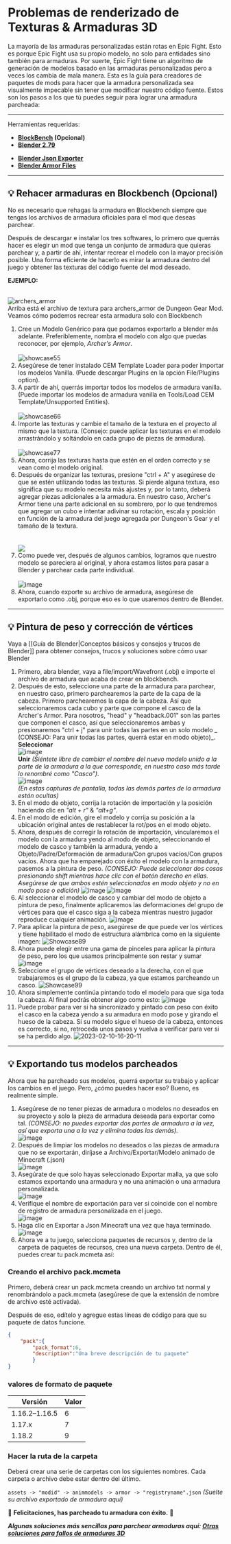 # Problemas de renderizado de Texturas & Armaduras 3D

La mayoría de las armaduras personalizadas están rotas en Epic Fight. Esto es porque Epic Fight usa su propio modelo, no solo para entidades sino también para armaduras. Por suerte, Epic Fight tiene un algoritmo de generación de modelos basado en las armaduras personalizadas pero a veces los cambia de mala manera. Esta es la guía para creadores de paquetes de mods para hacer que la armadura personalizada sea visualmente impecable sin tener que modificar nuestro código fuente. Estos son los pasos a los que tú puedes seguir para lograr una armadura parcheada:

***
Herramientas requeridas:<br>

* **[BlockBench](https://www.blockbench.net/) (Opcional)**<br>
* **[Blender 2.79](https://download.blender.org/release/Blender2.79/)**<br>
- **[Blender Json Exporter](https://github.com/Yesssssman/blender-json-exporter)**<br>
- **[Blender Armor Files](https://drive.google.com/file/d/15xYnpmkmlJaEnw3Y7bykpqmjx1Rr9Koh/view?usp=share_link)**<br>

***
## 💡 Rehacer armaduras en Blockbench (Opcional)
No es necesario que rehagas la armadura en Blockbench siempre que tengas los archivos de armadura oficiales para el mod que deseas parchear.

Después de descargar e instalar los tres softwares, lo primero que querrás hacer es elegir un mod que tenga un conjunto de armadura que quieras parchear y, a partir de ahí, intentar recrear el modelo con la mayor precisión posible. Una forma eficiente de hacerlo es mirar la armadura dentro del juego y obtener las texturas del código fuente del mod deseado.

 **EJEMPLO:**

<br>![archers_armor](https://user-images.githubusercontent.com/77132244/215155978-874a293e-71ea-4690-adf3-059e45a37ed8.png) <br>Arriba está el archivo de textura para archers_armor de Dungeon Gear Mod. Veamos cómo podemos recrear esta armadura solo con Blockbench<br>
1. Cree un Modelo Genérico para que podamos exportarlo a blender más adelante. Preferiblemente, nombra el modelo con algo que puedas reconocer, por ejemplo, *Archer's Armor*.<br>  
   ![showcase55](https://user-images.githubusercontent.com/77132244/215159597-aac5fdb1-45f1-4084-8f18-50baae9df6f0.jpg)<br>
2. Asegúrese de tener instalado CEM Template Loader para poder importar los modelos Vanilla. (Puede descargar Plugins en la opción File/Plugins option).<br>
3. A partir de ahí, querrás importar todos los modelos de armadura vanilla. (Puede importar los modelos de armadura vanilla en Tools/Load CEM Template/Unsupported Entities).<br>  
   ![showcase66](https://user-images.githubusercontent.com/77132244/215161290-8ecb58ec-55e3-4297-8f46-48551a0769d7.jpg)<br>
4. Importe las texturas y cambie el tamaño de la textura en el proyecto al mismo que la textura. (Consejo: puede aplicar las texturas en el modelo arrastrándolo y soltándolo en cada grupo de piezas de armadura).<br>  
   ![showcase77](https://user-images.githubusercontent.com/77132244/215230534-6eb84ed6-1afb-4a44-bdf2-3ef98bfccdc6.jpg)<br>
5. Ahora, corrija las texturas hasta que estén en el orden correcto y se vean como el modelo original.<br>
6. Después de organizar las texturas, presione "ctrl + A" y asegúrese de que se estén utilizando todas las texturas. Si pierde alguna textura, eso significa que su modelo necesita más ajustes y, por lo tanto, deberá agregar piezas adicionales a la armadura. En nuestro caso, Archer's Armor tiene una parte adicional en su sombrero, por lo que tendremos que agregar un cubo e intentar adivinar su rotación, escala y posición en función de la armadura del juego agregada por Dungeon's Gear y el tamaño de la textura.<br>  
   <br>  <a href="url"><img src="https://user-images.githubusercontent.com/77132244/215236925-8fcf459a-e972-4f2d-b43d-65667ce39e1e.jpg" align="center" ></a><br>
7. Como puede ver, después de algunos cambios, logramos que nuestro modelo se pareciera al original, y ahora estamos listos para pasar a Blender y parchear cada parte individual.<br>  
   ![image](https://user-images.githubusercontent.com/77132244/215238157-3ddd8369-6f04-48f5-8d95-0623d833b3be.png)<br>
8. Ahora, cuando exporte su archivo de armadura, asegúrese de exportarlo como .obj, porque eso es lo que usaremos dentro de Blender.<br>

***
## 💡 Pintura de peso y corrección de vértices
Vaya a [[Guía de Blender|Conceptos básicos y consejos y trucos de Blender]] para obtener consejos, trucos y soluciones sobre cómo usar Blender

1. Primero, abra blender, vaya a file/import/Wavefront (.obj) e importe el archivo de armadura que acaba de crear en blockbench.
2. Después de esto, seleccione una parte de la armadura para parchear, en nuestro caso, primero parchearemos la parte de la capa de la cabeza. Primero parchearemos la capa de la cabeza. Así que seleccionaremos cada cubo y parte que compone el casco de la Archer's Armor. Para nosotros, "head" y "headback.001" son las partes que componen el casco, así que seleccionaremos ambas y presionaremos "ctrl + j" para unir todas las partes en un solo modelo _ (CONSEJO: Para unir todas las partes, querrá estar en modo objeto)_.  
   **Seleccionar**  
   ![image](https://user-images.githubusercontent.com/77132244/215290753-d88f7ed2-a32b-43bc-9e33-a35c273d04b9.png)  
   **Unir** _(Siéntete libre de cambiar el nombre del nuevo modelo unido a la parte de la armadura a la que corresponde, en nuestro caso más tarde lo renombré como "Casco")_.  
   ![image](https://user-images.githubusercontent.com/77132244/215290768-f91985a4-31a5-4606-bd25-91b150ba0119.png)  
   _(En estas capturas de pantalla, todas las demás partes de la armadura están ocultas)_
3. En el modo de objeto, corrija la rotación de importación y la posición haciendo clic en _"alt + r"_ & _"alt+g"_.
4. En el modo de edición, gire el modelo y corrija su posición a la ubicación original antes de restablecer la rot/pos en el modo objeto.
5. Ahora, después de corregir la rotación de importación, vincularemos el modelo con la armadura yendo al modo de objeto, seleccionando el modelo de casco y también la armadura, yendo a Objeto/Padre/Deformación de armadura/Con grupos vacíos/Con grupos vacíos. Ahora que ha emparejado con éxito el modelo con la armadura, pasemos a la pintura de peso. _(CONSEJO: Puede seleccionar dos cosas presionando shift mientras hace clic con el botón derecho en ellas. Asegúrese de que ambos estén seleccionados en modo objeto y no en modo pose o edición)_ ![image](https://user-images.githubusercontent.com/77132244/218175943-dcde10ab-9f45-4fb3-a1ec-a2ec7f851483.png) ![image](https://user-images.githubusercontent.com/77132244/218176163-4972a8bf-a70d-4570-aafe-a0b9a0bbcb85.png)
6. Al seleccionar el modelo de casco y cambiar del modo de objeto a pintura de peso, finalmente aplicaremos las deformaciones del grupo de vértices para que el casco siga a la cabeza mientras nuestro jugador reproduce cualquier animación. ![image](https://user-images.githubusercontent.com/77132244/218176695-4cfafe68-7010-4450-a5f8-93e3dff1f3dd.png)
7. Para aplicar la pintura de peso, asegúrese de que puede ver los vértices y tiene habilitado el modo de estructura alámbrica como en la siguiente imagen: ![Showcase89](https://user-images.githubusercontent.com/77132244/218177435-f9d01478-fbe0-45f9-b754-adf5d2efa745.jpg)
8. Ahora puede elegir entre una gama de pinceles para aplicar la pintura de peso, pero los que usamos principalmente son restar y sumar ![image](https://user-images.githubusercontent.com/77132244/218177593-95794246-6d9a-4caf-afa2-636b784b8d3a.png)
9. Seleccione el grupo de vértices deseado a la derecha, con el que trabajaremos es el grupo de la cabeza, ya que estamos parcheando un casco. ![Showcase99](https://user-images.githubusercontent.com/77132244/218178265-69388152-b465-45e5-8ccd-cfe3e430dfb7.jpg)
10. Ahora simplemente continúa pintando todo el modelo para que siga toda la cabeza. Al final podrás obtener algo como esto: ![image](https://user-images.githubusercontent.com/77132244/218178527-210b4b77-5f16-4cf7-9310-6c2b3e2ce83a.png)
11. Puede probar para ver si ha sincronizado y pintado con peso con éxito el casco en la cabeza yendo a su armadura en modo pose y girando el hueso de la cabeza. Si su modelo sigue el hueso de la cabeza, entonces es correcto, si no, retroceda unos pasos y vuelva a verificar para ver si se ha perdido algo. ![2023-02-10-16-20-11](https://user-images.githubusercontent.com/77132244/218179173-df15dcba-97fa-4081-ad1d-cf1ffbcd92e8.gif)
***
## 💡 Exportando tus modelos parcheados
Ahora que ha parcheado sus modelos, querrá exportar su trabajo y aplicar los cambios en el juego. Pero, ¿cómo puedes hacer eso? Bueno, es realmente simple.

1. Asegúrese de no tener piezas de armadura o modelos no deseados en su proyecto y solo la pieza de armadura deseada para exportar como tal. _(CONSEJO: no puedes exportar dos partes de armadura a la vez, así que exporta una a la vez y elimina todas las demás)._  
   ![image](https://user-images.githubusercontent.com/77132244/218179518-18c8d979-68af-44ff-989a-aa55ebb6c239.png)
2. Después de limpiar los modelos no deseados o las piezas de armadura que no se exportarán, diríjase a Archivo/Exportar/Modelo animado de Minecraft (.json)  
   ![image](https://user-images.githubusercontent.com/77132244/218179838-bbc7d557-8525-4ab8-beaf-41211bf334fd.png)
3. Asegúrate de que solo hayas seleccionado Exportar malla, ya que solo estamos exportando una armadura y no una animación o una armadura personalizada.  
   ![image](https://user-images.githubusercontent.com/77132244/218179992-0f54bb48-99b6-45c2-8166-107668b200e7.png)
4. Verifique el nombre de exportación para ver si coincide con el nombre de registro de armadura personalizada en el juego.  
   ![image](https://user-images.githubusercontent.com/77132244/218180136-b229edd0-3941-4a68-b82b-dfc0fcf80bca.png)
5. Haga clic en Exportar a Json Minecraft una vez que haya terminado.  
   ![image](https://user-images.githubusercontent.com/77132244/218180246-7c04c4ad-ad96-4361-b43a-3ff434de419d.png)
6. Ahora ve a tu juego, selecciona paquetes de recursos y, dentro de la carpeta de paquetes de recursos, crea una nueva carpeta. Dentro de él, puedes crear tu pack.mcmeta así:
### Creando el archivo pack.mcmeta

Primero, deberá crear un pack.mcmeta creando un archivo txt normal y renombrándolo a pack.mcmeta (asegúrese de que la extensión de nombre de archivo esté activada).

Después de eso, edítelo y agregue estas líneas de código para que su paquete de datos funcione.
```JSON
{
    "pack":{
        "pack_format":6,
        "description":"Una breve descripción de tu paquete"
        }
}
```

### valores de formato de paquete

| Versión       | Valor |
| ------------- | ----- |
| 1.16.2–1.16.5 | 6     |
| 1.17.x        | 7     |
| 1.18.2        | 9     |

### Hacer la ruta de la carpeta

Deberá crear una serie de carpetas con los siguientes nombres. Cada carpeta o archivo debe estar dentro del último.

`assets -> "modid" -> animmodels -> armor -> "registryname".json` _(Suelte su archivo exportado de armadura aquí)_


🎉 **Felicitaciones, has parcheado tu armadura con éxito.** 🎉


**_Algunas soluciones más sencillas para parchear armaduras aquí: [Otras soluciones para fallos de armaduras 3D](3Darmor_page2.es.md)_**